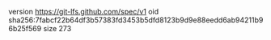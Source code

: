 version https://git-lfs.github.com/spec/v1
oid sha256:7fabcf22b64df3b57383fd3453b5dfd8123b9d9e88eedd6ab94211b96b25f569
size 273
